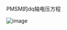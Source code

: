 PMSM的dq轴电压方程

![image](https://github.com/user-attachments/assets/5d4791bb-362d-44a4-8fc2-64acc3b5e093)

